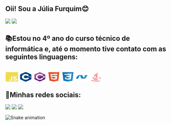 ## Oii! Sou a Júlia Furquim😊

<div>
  <img height="180em" src="https://github-readme-stats.vercel.app/api?username=julia-furquim&show_icons=true&theme=aura&include_all_commits=true&count_private=true"/>
  <img height="180em" src="https://github-readme-stats.vercel.app/api/top-langs/?username=julia-furquim&layout=compact&langs_count=16&theme=aura"/>
</div>

## 📚Estou no 4º ano do curso técnico de informática e, até o momento tive contato com as seguintes linguagens:

<div style="display: inline_block"><br>
  <img align="center" alt="Júlia-Js" height="30" width="40" src="https://raw.githubusercontent.com/devicons/devicon/master/icons/javascript/javascript-plain.svg">
  <img align="center" alt="Júlia-Cpluplus" height="30" width="40" src="https://raw.githubusercontent.com/devicons/devicon/master/icons/cplusplus/cplusplus-plain.svg">
  <img align="center" alt="Júlia-Csharp" height="30" width="40" src="https://raw.githubusercontent.com/devicons/devicon/master/icons/csharp/csharp-original.svg">
  <img align="center" alt="Júlia-HTML" height="30" width="40" src="https://raw.githubusercontent.com/devicons/devicon/master/icons/html5/html5-original.svg">
  <img align="center" alt="Júlia-CSS" height="30" width="40" src="https://raw.githubusercontent.com/devicons/devicon/master/icons/css3/css3-original.svg">
  <img align="center" alt="Júlia-Dot-net" height="30" width="40" src="https://raw.githubusercontent.com/devicons/devicon/master/icons/dot-net/dot-net-original.svg">
  <img align="center" alt="Júlia-Java" height="30" width="40" src="https://raw.githubusercontent.com/devicons/devicon/master/icons/java/java-plain.svg">
</div>
  
  ## 📲Minhas redes sociais:
 
<div> 
  <a href="https://instagram.com/ju.furquim" target="_blank"><img src="https://img.shields.io/badge/-Instagram-%23E4405F?style=for-the-badge&logo=instagram&logoColor=white" target="_blank"></a>
  <a href = "mailto:juliafurquimj@gmail.com"><img src="https://img.shields.io/badge/-Gmail-%23333?style=for-the-badge&logo=gmail&logoColor=white" target="_blank"></a>
  <a href="https://www.linkedin.com/in/júlia-furquim-45875016a" target="_blank"><img src="https://img.shields.io/badge/-LinkedIn-%230077B5?style=for-the-badge&logo=linkedin&logoColor=white" target="_blank"></a> 
  
   ![Snake animation](https://github.com/julia-furquim/julia-furquim/blob/output/github-contribution-grid-snake.svg)
 
  
</div>
